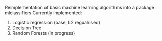 Reimplementation of basic machine learning algorithms into a package : mlclassifiers
Currently implemented:
1. Logistic regression (base, L2 regualrised)
2. Decision Tree
3. Random Forests (in progress)

